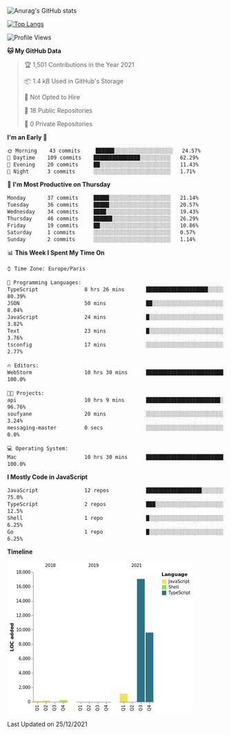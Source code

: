 ![Anurag's GitHub stats](https://github-readme-stats.vercel.app/api?username=sufiane&theme=dark&show_icons=true&count_private=true)


[![Top Langs](https://github-readme-stats.vercel.app/api/top-langs/?username=sufiane&layout=compact)](https://github.com/anuraghazra/github-readme-stats)

<!--START_SECTION:waka-->
![Profile Views](http://img.shields.io/badge/Profile%20Views-1-blue)

**🐱 My GitHub Data** 

> 🏆 1,501 Contributions in the Year 2021
 > 
> 📦 1.4 kB Used in GitHub's Storage 
 > 
> 🚫 Not Opted to Hire
 > 
> 📜 18 Public Repositories 
 > 
> 🔑 0 Private Repositories  
 > 
**I'm an Early 🐤** 

```text
🌞 Morning    43 commits     ██████░░░░░░░░░░░░░░░░░░░   24.57% 
🌆 Daytime    109 commits    ███████████████░░░░░░░░░░   62.29% 
🌃 Evening    20 commits     ██░░░░░░░░░░░░░░░░░░░░░░░   11.43% 
🌙 Night      3 commits      ░░░░░░░░░░░░░░░░░░░░░░░░░   1.71%

```
📅 **I'm Most Productive on Thursday** 

```text
Monday       37 commits     █████░░░░░░░░░░░░░░░░░░░░   21.14% 
Tuesday      36 commits     █████░░░░░░░░░░░░░░░░░░░░   20.57% 
Wednesday    34 commits     ████░░░░░░░░░░░░░░░░░░░░░   19.43% 
Thursday     46 commits     ██████░░░░░░░░░░░░░░░░░░░   26.29% 
Friday       19 commits     ██░░░░░░░░░░░░░░░░░░░░░░░   10.86% 
Saturday     1 commits      ░░░░░░░░░░░░░░░░░░░░░░░░░   0.57% 
Sunday       2 commits      ░░░░░░░░░░░░░░░░░░░░░░░░░   1.14%

```


📊 **This Week I Spent My Time On** 

```text
⌚︎ Time Zone: Europe/Paris

💬 Programming Languages: 
TypeScript               8 hrs 26 mins       ████████████████████░░░░░   80.39% 
JSON                     50 mins             ██░░░░░░░░░░░░░░░░░░░░░░░   8.04% 
JavaScript               24 mins             █░░░░░░░░░░░░░░░░░░░░░░░░   3.82% 
Text                     23 mins             █░░░░░░░░░░░░░░░░░░░░░░░░   3.76% 
tsconfig                 17 mins             ░░░░░░░░░░░░░░░░░░░░░░░░░   2.77%

🔥 Editors: 
WebStorm                 10 hrs 30 mins      █████████████████████████   100.0%

🐱‍💻 Projects: 
api                      10 hrs 9 mins       ████████████████████████░   96.76% 
soufyane                 20 mins             ░░░░░░░░░░░░░░░░░░░░░░░░░   3.24% 
messaging-master         0 secs              ░░░░░░░░░░░░░░░░░░░░░░░░░   0.0%

💻 Operating System: 
Mac                      10 hrs 30 mins      █████████████████████████   100.0%

```

**I Mostly Code in JavaScript** 

```text
JavaScript               12 repos            ██████████████████░░░░░░░   75.0% 
TypeScript               2 repos             ███░░░░░░░░░░░░░░░░░░░░░░   12.5% 
Shell                    1 repo              █░░░░░░░░░░░░░░░░░░░░░░░░   6.25% 
Go                       1 repo              █░░░░░░░░░░░░░░░░░░░░░░░░   6.25%

```


**Timeline**

![Chart not found](https://raw.githubusercontent.com/Sufiane/Sufiane/main/charts/bar_graph.png) 


 Last Updated on 25/12/2021
<!--END_SECTION:waka-->


<!--
**Sufiane/sufiane** is a ✨ _special_ ✨ repository because its `README.md` (this file) appears on your GitHub profile.

Here are some ideas to get you started:

- 🔭 I’m currently working on ...
- 🌱 I’m currently learning ...
- 👯 I’m looking to collaborate on ...
- 🤔 I’m looking for help with ...
- 💬 Ask me about ...
- 📫 How to reach me: ...
- 😄 Pronouns: ...
- ⚡ Fun fact: ...
-->
